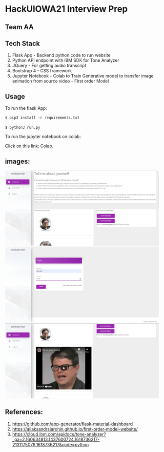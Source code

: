 # HackUIOWA21 Interview Prep

## Team AA

## Tech Stack

1. Flask App - Backend python code to run website
2. Python API endpoint with IBM SDK for Tone Analyzer
3. JQuery - For getting audio transcript
4. Bootstrap 4 - CSS framework
5. Jupyter Notebook - Colab to Train Generative model to transfer image animation from source video - First order Model

## Usage

To run the flask App:

```
$ pip3 install -r requirements.txt

$ python3 run.py
```

To run the jupyter notebook on colab:

Click on this link: [Colab](https://colab.research.google.com/drive/1udf5XcrEzg5BYIgkQyFpF6SCB6NoFrpQ?usp=sharing).

## images:

![alt text](https://github.com/abhilashpandurangan/HackUIOWA21/blob/main/web%20app%20images/a.jpeg?raw=true)
![alt text](https://github.com/abhilashpandurangan/HackUIOWA21/blob/main/web%20app%20images/b.jpeg?raw=true)
![alt text](https://github.com/abhilashpandurangan/HackUIOWA21/blob/main/web%20app%20images/c.jpeg?raw=true)

## References:

1. https://github.com/app-generator/flask-material-dashboard
2. https://aliaksandrsiarohin.github.io/first-order-model-website/
3. https://cloud.ibm.com/apidocs/tone-analyzer?_ga=2.160634813.1437600724.1618736217-2131175079.1618736217&code=python
